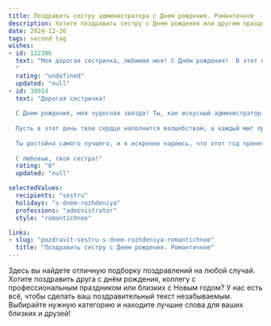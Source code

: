```yaml
---
title: Поздравить сестру администратора c Днем рождения. Романтичное
description: Хотите поздравить сестру c Днем рождения или другим праздником? Наш ИИ создаст незабываемое поздравление, а вы обязательно выделитесь среди других.  
date: 2024-12-26
tags: second tag
wishes:
- id: 122386
  text: "Моя дорогая сестричка, любимая моя! С Днём рождения!  В этот прекрасный день я хочу пожелать тебе всего самого светлого и прекрасного, как тот солнечный лучик, что пробивается сквозь облака. Пусть твоя жизнь будет наполнена радостью, любовью и счастьем, словно волшебная сказка. Твой талант и умения, как администратора, пусть приносят тебе не только успех, но и истинное удовлетворение.  Ты — моя опора, моя муза, моя любовь.  Будь всегда такой же яркой, неповторимой и счастливой!  Целую тебя крепко-крепко!
  "
  rating: "undefined"
  updated: "null"
- id: 30914
  text: "Дорогая сестричка!
  
  С Днем рождения, моя чудесная звезда! Ты, как искусный администратор, с легкостью управляешь своим миром, наполняя его гармонией и уютом. Твоя забота и умение знать, что важно в каждую минуту, вдохновляют не только коллег, но и всех, кто тебя знает.
  
  Пусть в этот день твое сердце наполнится волшебством, а каждый миг приносит радость и счастье. Желаю, чтобы в жизни твоей было много ярких событий, нежных мгновений и острого вдохновения. Пусть сбудутся все твои мечты, а рядом всегда будут люди, которые поддержат и разделят с тобой самые светлые моменты.
  
  Ты достойна самого лучшего, и я искренне надеюсь, что этот год принесет тебе удачу, любовь и множество приятных сюрпризов. Поздравляю тебя, и помни: ты – невероятная!
  
  С любовью, твоя сестра!"
  rating: "0"
  updated: "null"

selectedValues:
  recipients: "sestru"
  holidays: "s-dnem-rozhdeniya"
  professions: "administrator"
  style: "romantichnoe"

links:
- slug: "pozdravit-sestru-s-dnem-rozhdeniya-romantichnoe"
  title: "Поздравить сестру c Днем рождения. Романтичное"
---
```


Здесь вы найдете отличную подборку поздравлений на любой случай. 
Хотите поздравить друга с днём рождения, коллегу с профессиональным праздником или близких с Новым годом? У нас есть всё, чтобы сделать ваш поздравительный текст незабываемым. Выбирайте нужную категорию и находите лучшие слова для ваших близких и друзей!
